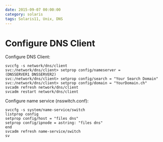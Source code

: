 ```yaml
--- 
date: 2015-09-07 00:00:00
category: solaris
tags: Solaris11, Unix, DNS
---
```

# Configure DNS Client

Configure DNS Client:

    svccfg -s network/dns/client
    svc:/network/dns/client> setprop config/nameserver =
    (DNSSERVER1 DNSSERVER2)
    svc:/network/dns/client> setprop config/search = "Your Search Domain"
    svc:/network/dns/client> setprop config/domain = "YourDomain.ch"
    svcadm refresh network/dns/client
    svcadm restart network/dns/client

Configure name service (nsswitch.conf):

    svccfg -s system/name-service/switch
    listprop config
    setprop config/host = "files dns"
    setprop config/ipnode = astring: "files dns"
    end
    svcadm refresh name-service/switch
    sv